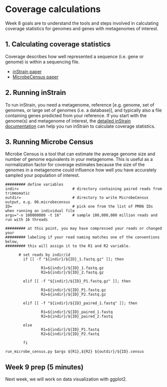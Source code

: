 # Coverage calculations

Week 8 goals are to understand the tools and steps involved in calculating coverage statistics for genomes and genes with metagenomes of interest.

## 1. Calculating coverage statistics

Coverage describes how well represented a sequence (i.e. gene or genome) is within a sequencing file.

- [inStrain paper](https://doi.org/10.1038/s41587-020-00797-0)
- [MicrobeCensus paper](https://genomebiology.biomedcentral.com/articles/10.1186/s13059-015-0611-7)

## 2. Running inStrain

To run inStrain, you need a metagenome, reference [e.g. genome, set of genomes, or large set of genomes (i.e. a database)], and typically also a file containing genes predicted from your reference. If you start with the genome(s) and metagenome of interest, the [detailed inStrain documentation](https://instrain.readthedocs.io/en/latest/index.html) can help you run inStrain to calculate coverage statistics.


## 3. Running Microbe Census

Microbe Census is a tool that can estimate the average genome size and number of genome equivalents in your metagenome. This is useful as a normalization factor for coverage estimates because the size of the genomes in a metagenome could influence how well you have accurately sampled your population of interest.

``` console
######### define variables
indir=                        # directory containing paired reads from trimmomatic
outdir=                       # directory to write MicrobeCensus output, e.g. 06.microbecensus
ID=                           # pick one from the list of PM06 IDs when running an individual file
args="-n 100000000 -t 16"     # sample 100,000,000 million reads and run with 16 threads

######### at this point, you may have compressed your reads or changed your 
######### labeling if your read naming matches one of the conventions below, 
######### this will assign it to the R1 and R2 variable.

      # set reads by indir/id
        if [[ -f "${indir}/${ID}_1.fastq.gz" ]]; then
                
                R1=${indir}/${ID}_1.fastq.gz
                R2=${indir}/${ID}_2.fastq.gz

        elif [[ -f "${indir}/${ID}_P1.fastq.gz" ]]; then

                R1=${indir}/${ID}_P1.fastq.gz
                R2=${indir}/${ID}_P2.fastq.gz

        elif [[ -f "${indir}/${ID}_paired_1.fastq" ]]; then

                R1=${indir}/${ID}_paired_1.fastq
                R2=${indir}/${ID}_paired_2.fastq

        else
                R1=${indir}/${ID}_P1.fastq
                R2=${indir}/${ID}_P2.fastq

        fi

```

``` console
run_microbe_census.py $args ${R1},${R2} ${outdir}/${ID}.census
```


## Week 9 prep (5 minutes)

Next week, we will work on data visualization with ggplot2.
